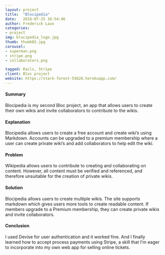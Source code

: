 ```yaml
---
layout: project
title:  "Blocipedia"
date:   2016-07-25 16:54:46
author: Frederick Lazo
categories:
- project
img: blocipedia_logo.jpg
thumb: thumb02.jpg
carousel:
- superman.png
- stripe.png
- collaborators.png

tagged: Rails, Stripe
client: Bloc project
website: https://stark-forest-55620.herokuapp.com/
---
```

#### Summary

Blocipedia is my second Bloc project, an app that allows users to create their own wikis and invite collaborators to contribute to the wikis.


#### Explanation

Blocipedia allows users to create a free account and create wiki’s using Markdown. Accounts can be upgraded to a premium membership where a user can create private wiki’s and add collaborators to help edit the wiki.

#### Problem

Wikipedia allows users to contribute to creating and collaborating on content. However, all content must be verified and referenced, and therefore unsuitable for the creation of private wikis.


#### Solution

Blocipedia allows users to create multiple wikis. The site supports markdown which gives users more tools to create readable content. If members upgrade to a Premium membership, they can create private wikis and invite collaborators.

#### Conclusion

I used Devise for user authentication and it worked fine. And I finally learned how to accept process payments using Stripe, a skill that I'm eager to incorporate into my own web app for selling online tickets.
